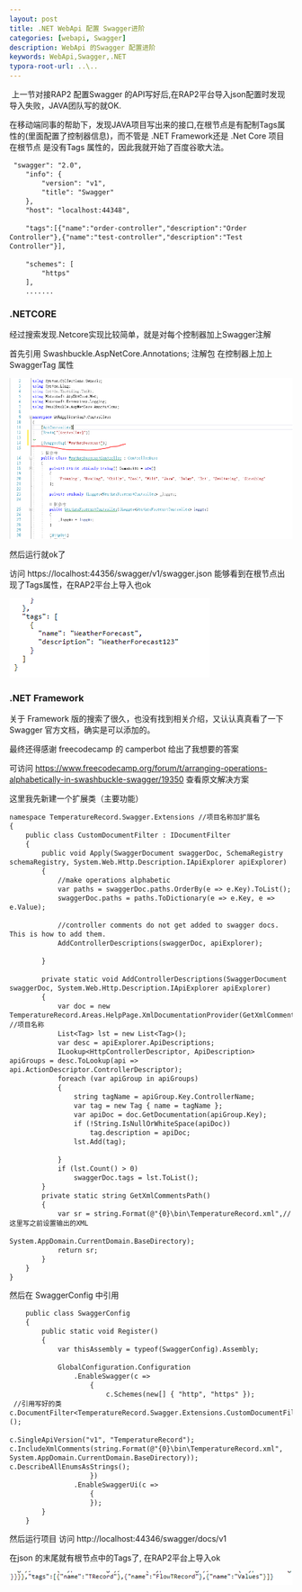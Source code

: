 ```yaml
---
layout: post
title: .NET WebApi 配置 Swagger进阶
categories: [webapi, Swagger]
description: WebApi 的Swagger 配置进阶
keywords: WebApi,Swagger,.NET 
typora-root-url: ..\..
---
```




​       上一节对接RAP2   配置Swagger 的API写好后,在RAP2平台导入json配置时发现导入失败，JAVA团队写的就OK.

在移动端同事的帮助下，发现JAVA项目写出来的接口,在根节点是有配制Tags属性的(里面配置了控制器信息)，而不管是 .NET Framework还是 .Net Core 项目 在根节点 是没有Tags 属性的，因此我就开始了百度谷歌大法。

```
 "swagger": "2.0",
    "info": {
        "version": "v1",
        "title": "Swagger"
    },
    "host": "localhost:44348",
    
    "tags":[{"name":"order-controller","description":"Order Controller"},{"name":"test-controller","description":"Test Controller"}],
    
    "schemes": [
        "https"
    ],
    .......
```

### .NETCORE

经过搜索发现.Netcore实现比较简单，就是对每个控制器加上Swagger注解

首先引用  Swashbuckle.AspNetCore.Annotations;  注解包 在控制器上加上 SwaggerTag 属性

![](/images/blog/Swagger/2SwaggerCore.PNG)

然后运行就ok了

访问 https://localhost:44356/swagger/v1/swagger.json  能够看到在根节点出现了Tags属性，在RAP2平台上导入也ok

![](/images/blog/Swagger/2Tagscore.PNG)

### .NET Framework

关于 Framework 版的搜索了很久，也没有找到相关介绍，又认认真真看了一下Swagger 官方文档，确实是可以添加的。

最终还得感谢  freecodecamp  的 camperbot 给出了我想要的答案

可访问 https://www.freecodecamp.org/forum/t/arranging-operations-alphabetically-in-swashbuckle-swagger/19350 查看原文解决方案

这里我先新建一个扩展类（主要功能）

```
namespace TemperatureRecord.Swagger.Extensions //项目名称加扩展名
{
    public class CustomDocumentFilter : IDocumentFilter
    {
        public void Apply(SwaggerDocument swaggerDoc, SchemaRegistry schemaRegistry, System.Web.Http.Description.IApiExplorer apiExplorer)
        {
            //make operations alphabetic
            var paths = swaggerDoc.paths.OrderBy(e => e.Key).ToList();
            swaggerDoc.paths = paths.ToDictionary(e => e.Key, e => e.Value);

            //controller comments do not get added to swagger docs. This is how to add them.
            AddControllerDescriptions(swaggerDoc, apiExplorer);

        }

        private static void AddControllerDescriptions(SwaggerDocument swaggerDoc, System.Web.Http.Description.IApiExplorer apiExplorer)
        {
            var doc = new TemperatureRecord.Areas.HelpPage.XmlDocumentationProvider(GetXmlCommentsPath());
//项目名称
            List<Tag> lst = new List<Tag>();
            var desc = apiExplorer.ApiDescriptions;
            ILookup<HttpControllerDescriptor, ApiDescription> apiGroups = desc.ToLookup(api => api.ActionDescriptor.ControllerDescriptor);
            foreach (var apiGroup in apiGroups)
            {
                string tagName = apiGroup.Key.ControllerName;
                var tag = new Tag { name = tagName };
                var apiDoc = doc.GetDocumentation(apiGroup.Key);
                if (!String.IsNullOrWhiteSpace(apiDoc))
                    tag.description = apiDoc;
                lst.Add(tag);

            }
            if (lst.Count() > 0)
                swaggerDoc.tags = lst.ToList();
        }
        private static string GetXmlCommentsPath()
        {
            var sr = string.Format(@"{0}\bin\TemperatureRecord.xml",//这里写之前设置输出的XML
                                                  System.AppDomain.CurrentDomain.BaseDirectory);
            return sr;
        }
    }
}
```

然后在 SwaggerConfig 中引用

```
    public class SwaggerConfig
    {
        public static void Register()
        {
            var thisAssembly = typeof(SwaggerConfig).Assembly;

            GlobalConfiguration.Configuration
                .EnableSwagger(c =>
                    {
                        c.Schemes(new[] { "http", "https" });
 //引用写好的类                         c.DocumentFilter<TemperatureRecord.Swagger.Extensions.CustomDocumentFilter>(); 
                    
c.SingleApiVersion("v1", "TemperatureRecord");
c.IncludeXmlComments(string.Format(@"{0}\bin\TemperatureRecord.xml",                                          System.AppDomain.CurrentDomain.BaseDirectory));
c.DescribeAllEnumsAsStrings();
                    })
                .EnableSwaggerUi(c =>
                    {
                    });
        }
    }
```

然后运行项目 访问 http://localhost:44346/swagger/docs/v1

在json 的末尾就有根节点中的Tags了, 在RAP2平台上导入ok

![](/images/blog/Swagger/2TAGSF.PNG)


